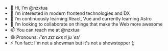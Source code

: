 - 👋 Hi, I’m @nzxtua
- 👀 I’m interested in modern frontend technologies and DX
- 🌱 I’m continuously learning React, Vue and currently learning Astro
- 💞️ I’m looking to collaborate on things that make the Web more awesome 
- 📫 You can reach me at @nzxtua 
- 😄 Pronouns: _/'ɛn zɛt ɛks ti ju ˈeɪ/_
- ⚡ Fun fact: I'm not a showman but it's not a showstopper (;

<!---
nzxtua/nzxtua is a ✨ special ✨ repository because its `README.md` (this file) appears on your GitHub profile.
You can click the Preview link to take a look at your changes.
--->
